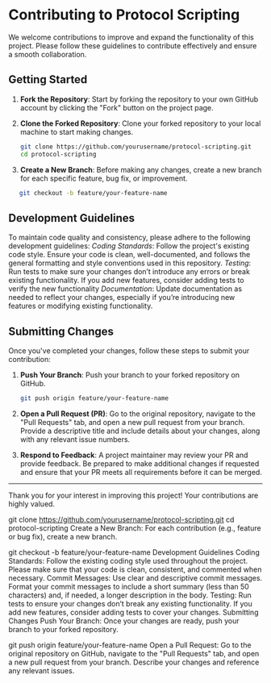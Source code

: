 # Contributing to Protocol Scripting

We welcome contributions to improve and expand the functionality of this project. Please follow these guidelines to contribute effectively and ensure a smooth collaboration.

## Getting Started

1. **Fork the Repository**: Start by forking the repository to your own GitHub account by clicking the "Fork" button on the project page.
2. **Clone the Forked Repository**: Clone your forked repository to your local machine to start making changes.

   ```bash
   git clone https://github.com/yourusername/protocol-scripting.git
   cd protocol-scripting
   
3. **Create a New Branch**: Before making any changes, create a new branch for each specific feature, bug fix, or improvement.
```bash
   git checkout -b feature/your-feature-name
```

## Development Guidelines
To maintain code quality and consistency, please adhere to the following development guidelines:
*Coding Standards*: Follow the project's existing code style. Ensure your code is clean, well-documented, and follows the general formatting and style conventions used in this repository.
*Testing*: Run tests to make sure your changes don’t introduce any errors or break existing functionality. If you add new features, consider adding tests to verify the new functionality
*Documentation*: Update documentation as needed to reflect your changes, especially if you’re introducing new features or modifying existing functionality.

## Submitting Changes
Once you've completed your changes, follow these steps to submit your contribution:

1. **Push Your Branch**: Push your branch to your forked repository on GitHub.

   ```bash
   git push origin feature/your-feature-name

2. **Open a Pull Request (PR)**: Go to the original repository, navigate to the "Pull Requests" tab, and open a new pull request from your branch. Provide a descriptive title and include details about your changes, along with any relevant issue numbers.

3. **Respond to Feedback**: A project maintainer may review your PR and provide feedback. Be prepared to make additional changes if requested and ensure that your PR meets all requirements before it can be merged.

-----------------------

Thank you for your interest in improving this project! Your contributions are highly valued.



git clone https://github.com/yourusername/protocol-scripting.git
cd protocol-scripting
Create a New Branch: For each contribution (e.g., feature or bug fix), create a new branch.

git checkout -b feature/your-feature-name
Development Guidelines
Coding Standards: Follow the existing coding style used throughout the project. Please make sure that your code is clean, consistent, and commented when necessary.
Commit Messages: Use clear and descriptive commit messages. Format your commit messages to include a short summary (less than 50 characters) and, if needed, a longer description in the body.
Testing: Run tests to ensure your changes don’t break any existing functionality. If you add new features, consider adding tests to cover your changes.
Submitting Changes
Push Your Branch: Once your changes are ready, push your branch to your forked repository.

git push origin feature/your-feature-name
Open a Pull Request: Go to the original repository on GitHub, navigate to the "Pull Requests" tab, and open a new pull request from your branch. Describe your changes and reference any relevant issues.
